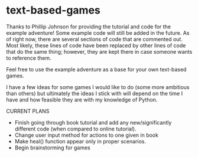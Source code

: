 # text-based-games

Thanks to Phillip Johnson for providing the tutorial and code for the example adventure! Some example code will still be added in the future. As of right now, there are several sections of code that are commented out. Most likely, these lines of code have been replaced by other lines of code that do the same thing; however, they are kept there in case someone wants to reference them.

Feel free to use the example adventure as a base for your own text-based games.

I have a few ideas for some games I would like to do (some more ambitious than others) but ultimately the ideas I stick with will depend on the time I have and how feasible they are with my knowledge of Python.

CURRENT PLANS
- Finish going through book tutorial and add any new/significantly different code (when compared to online tutorial).
- Change user input method for actions to one given in book
- Make heal() function appear only in proper scenarios.
- Begin brainstorming for games
